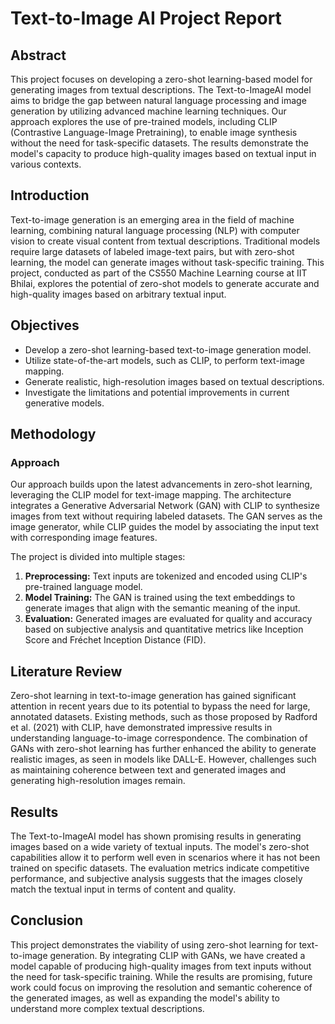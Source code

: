 # Text-to-Image AI Project Report

## Abstract

This project focuses on developing a zero-shot learning-based model for generating images from textual descriptions. The Text-to-ImageAI model aims to bridge the gap between natural language processing and image generation by utilizing advanced machine learning techniques. Our approach explores the use of pre-trained models, including CLIP (Contrastive Language-Image Pretraining), to enable image synthesis without the need for task-specific datasets. The results demonstrate the model's capacity to produce high-quality images based on textual input in various contexts.

## Introduction

Text-to-image generation is an emerging area in the field of machine learning, combining natural language processing (NLP) with computer vision to create visual content from textual descriptions. Traditional models require large datasets of labeled image-text pairs, but with zero-shot learning, the model can generate images without task-specific training. This project, conducted as part of the CS550 Machine Learning course at IIT Bhilai, explores the potential of zero-shot models to generate accurate and high-quality images based on arbitrary textual input.

## Objectives

- Develop a zero-shot learning-based text-to-image generation model.
- Utilize state-of-the-art models, such as CLIP, to perform text-image mapping.
- Generate realistic, high-resolution images based on textual descriptions.
- Investigate the limitations and potential improvements in current generative models.
  
## Methodology

### Approach

Our approach builds upon the latest advancements in zero-shot learning, leveraging the CLIP model for text-image mapping. The architecture integrates a Generative Adversarial Network (GAN) with CLIP to synthesize images from text without requiring labeled datasets. The GAN serves as the image generator, while CLIP guides the model by associating the input text with corresponding image features. 

The project is divided into multiple stages:

1. **Preprocessing:** Text inputs are tokenized and encoded using CLIP's pre-trained language model.
2. **Model Training:** The GAN is trained using the text embeddings to generate images that align with the semantic meaning of the input.
3. **Evaluation:** Generated images are evaluated for quality and accuracy based on subjective analysis and quantitative metrics like Inception Score and Fréchet Inception Distance (FID).

## Literature Review

Zero-shot learning in text-to-image generation has gained significant attention in recent years due to its potential to bypass the need for large, annotated datasets. Existing methods, such as those proposed by Radford et al. (2021) with CLIP, have demonstrated impressive results in understanding language-to-image correspondence. The combination of GANs with zero-shot learning has further enhanced the ability to generate realistic images, as seen in models like DALL-E. However, challenges such as maintaining coherence between text and generated images and generating high-resolution images remain.

## Results

The Text-to-ImageAI model has shown promising results in generating images based on a wide variety of textual inputs. The model's zero-shot capabilities allow it to perform well even in scenarios where it has not been trained on specific datasets. The evaluation metrics indicate competitive performance, and subjective analysis suggests that the images closely match the textual input in terms of content and quality.

## Conclusion

This project demonstrates the viability of using zero-shot learning for text-to-image generation. By integrating CLIP with GANs, we have created a model capable of producing high-quality images from text inputs without the need for task-specific training. While the results are promising, future work could focus on improving the resolution and semantic coherence of the generated images, as well as expanding the model's ability to understand more complex textual descriptions.
